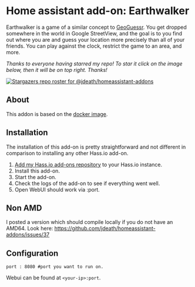 # Home assistant add-on: Earthwalker

Earthwalker is a game of a similar concept to [GeoGuessr](https://geoguessr.com).
You get dropped somewhere in the world in Google StreetView, and the goal is to you find out where you are and guess your location more precisely than all of your friends. You can play against the clock, restrict the game to an area, and more.


_Thanks to everyone having starred my repo! To star it click on the image below, then it will be on top right. Thanks!_

[![Stargazers repo roster for @jdeath/homeassistant-addons](https://reporoster.com/stars/jdeath/homeassistant-addons)](https://github.com/jdeath/homeassistant-addons/stargazers)

## About

This addon is based on the [docker image](https://gitlab.com/glatteis/earthwalker).

## Installation

The installation of this add-on is pretty straightforward and not different in
comparison to installing any other Hass.io add-on.

1. [Add my Hass.io add-ons repository][repository] to your Hass.io instance.
1. Install this add-on.
1. Start the add-on.
1. Check the logs of the add-on to see if everything went well.
1. Open WebUI should work via <your-ip>:port.

## Non AMD
I posted a version which should compile locally if you do not have an AMD64. Look here: https://github.com/jdeath/homeassistant-addons/issues/37
## Configuration

```
port : 8080 #port you want to run on.
```

Webui can be found at `<your-ip>:port`.

[repository]: https://github.com/jdeath/homeassistant-addons

